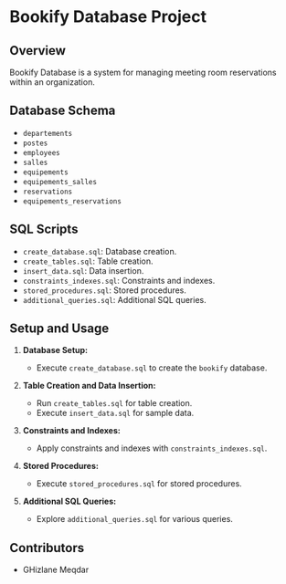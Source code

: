 # Bookify Database Project

## Overview

Bookify Database is a system for managing meeting room reservations within an organization.

## Database Schema

- `departements`
- `postes`
- `employees`
- `salles`
- `equipements`
- `equipements_salles`
- `reservations`
- `equipements_reservations`

## SQL Scripts

- `create_database.sql`: Database creation.
- `create_tables.sql`: Table creation.
- `insert_data.sql`: Data insertion.
- `constraints_indexes.sql`: Constraints and indexes.
- `stored_procedures.sql`: Stored procedures.
- `additional_queries.sql`: Additional SQL queries.

## Setup and Usage

1. **Database Setup:**
   - Execute `create_database.sql` to create the `bookify` database.

2. **Table Creation and Data Insertion:**
   - Run `create_tables.sql` for table creation.
   - Execute `insert_data.sql` for sample data.

3. **Constraints and Indexes:**
   - Apply constraints and indexes with `constraints_indexes.sql`.

4. **Stored Procedures:**
   - Execute `stored_procedures.sql` for stored procedures.

5. **Additional SQL Queries:**
   - Explore `additional_queries.sql` for various queries.

## Contributors

- GHizlane Meqdar

